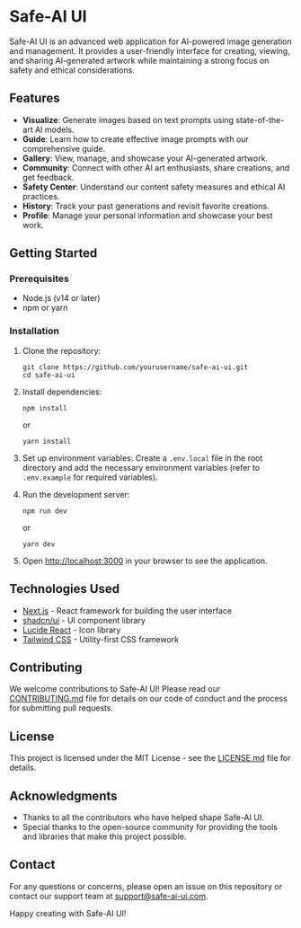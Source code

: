 # Safe-AI UI

Safe-AI UI is an advanced web application for AI-powered image generation and management. It provides a user-friendly interface for creating, viewing, and sharing AI-generated artwork while maintaining a strong focus on safety and ethical considerations.

## Features

- **Visualize**: Generate images based on text prompts using state-of-the-art AI models.
- **Guide**: Learn how to create effective image prompts with our comprehensive guide.
- **Gallery**: View, manage, and showcase your AI-generated artwork.
- **Community**: Connect with other AI art enthusiasts, share creations, and get feedback.
- **Safety Center**: Understand our content safety measures and ethical AI practices.
- **History**: Track your past generations and revisit favorite creations.
- **Profile**: Manage your personal information and showcase your best work.

## Getting Started

### Prerequisites

- Node.js (v14 or later)
- npm or yarn

### Installation

1. Clone the repository:

   ```
   git clone https://github.com/yourusername/safe-ai-ui.git
   cd safe-ai-ui
   ```

2. Install dependencies:

   ```
   npm install
   ```

   or

   ```
   yarn install
   ```

3. Set up environment variables:
   Create a `.env.local` file in the root directory and add the necessary environment variables (refer to `.env.example` for required variables).

4. Run the development server:

   ```
   npm run dev
   ```

   or

   ```
   yarn dev
   ```

5. Open [http://localhost:3000](http://localhost:3000) in your browser to see the application.

## Technologies Used

- [Next.js](https://nextjs.org/) - React framework for building the user interface
- [shadcn/ui](https://ui.shadcn.com/) - UI component library
- [Lucide React](https://lucide.dev/) - Icon library
- [Tailwind CSS](https://tailwindcss.com/) - Utility-first CSS framework

## Contributing

We welcome contributions to Safe-AI UI! Please read our [CONTRIBUTING.md](CONTRIBUTING.md) file for details on our code of conduct and the process for submitting pull requests.

## License

This project is licensed under the MIT License - see the [LICENSE.md](LICENSE.md) file for details.

## Acknowledgments

- Thanks to all the contributors who have helped shape Safe-AI UI.
- Special thanks to the open-source community for providing the tools and libraries that make this project possible.

## Contact

For any questions or concerns, please open an issue on this repository or contact our support team at support@safe-ai-ui.com.

Happy creating with Safe-AI UI!
